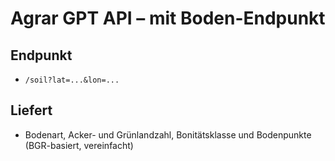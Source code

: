 # Agrar GPT API – mit Boden-Endpunkt

## Endpunkt
- `/soil?lat=...&lon=...`

## Liefert
- Bodenart, Acker- und Grünlandzahl, Bonitätsklasse und Bodenpunkte (BGR-basiert, vereinfacht)
